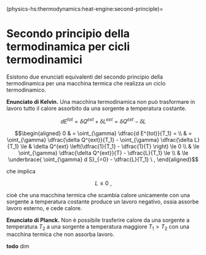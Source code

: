(physics-hs:thermodynamics:heat-engine:second-principle)=
# Secondo principio della termodinamica per cicli termodinamici

Esistono due enunciati equivalenti del secondo principio della termodinamica per una macchina termica che realizza un ciclo termodinamico.

**Enunciato di Kelvin.** Una macchina termodinamica non può trasformare in lavoro tutto il calore assorbito da una sorgente a temperatura costante.

$$d E^{tot} = \delta Q^{ext} + \delta L^{ext} = \delta Q^{ext} - \delta L$$

$$\begin{aligned}
  0 & = \oint_{\gamma} \dfrac{d E^{tot}}{T_1} = \\
    & = \oint_{\gamma} \dfrac{\delta Q^{ext}}{T_1} - \oint_{\gamma} \dfrac{\delta L}{T_1} \le & \delta Q^{ext} \left(\dfrac{1}{T_1} - \dfrac{1}{T} \right) \le 0 \\
    & \le \oint_{\gamma} \dfrac{\delta Q^{ext}}{T} - \dfrac{L}{T_1} \le \\
    & \le \underbrace{ \oint_{\gamma} d S}_{=0} - \dfrac{L}{T_1} \ ,
\end{aligned}$$

che implica

$$L \le 0 \ ,$$

cioè che una macchina termica che scambia calore unicamente con una sorgente a temperatura costante produce un lavoro negativo, ossia assorbe lavoro esterno, e cede calore.

**Enunciato di Planck.** Non è possibile trasferire calore da una sorgente a temperatura $T_2$ a una sorgente a temperatura maggiore $T_1 > T_2$ con una macchina termica che non assorba lavoro.

**todo** dim
